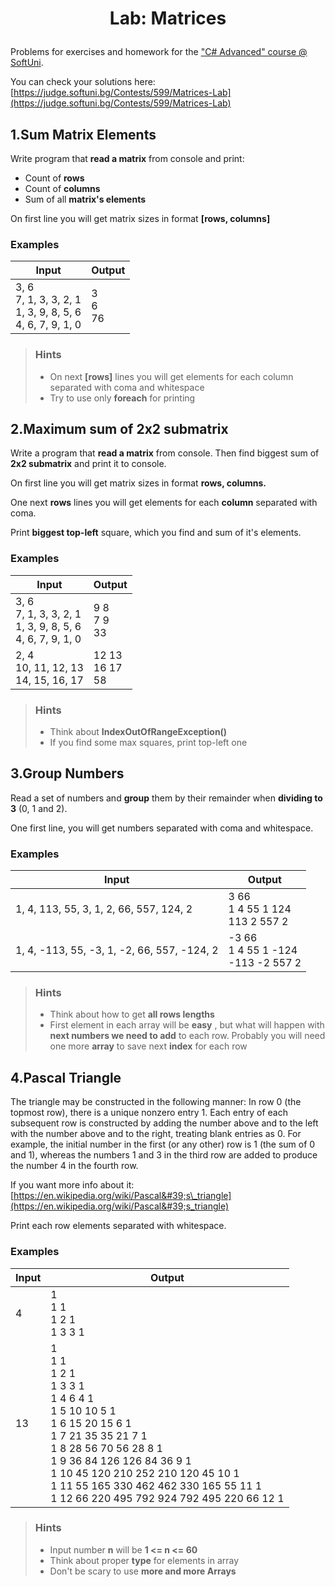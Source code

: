 ﻿# <p align="center"> Lab: Matrices </p>

Problems for exercises and homework for the [&quot;C# Advanced&quot; course @ SoftUni](https://softuni.bg/trainings/1633/csharp-advanced-may-2017).

You can check your solutions here: [https://judge.softuni.bg/Contests/599/Matrices-Lab](https://judge.softuni.bg/Contests/599/Matrices-Lab)

## 1.Sum Matrix Elements

Write program that **read a matrix** from console and print:

- Count of **rows**
- Count of **columns**
- Sum of all **matrix&#39;s elements**

On first line you will get matrix sizes in format **[rows, columns]**

### Examples

| **Input** | **Output** |
| --- | --- |
|3, 6 <br/> 7, 1, 3, 3, 2, 1 <br/> 1, 3, 9, 8, 5, 6 <br/> 4, 6, 7, 9, 1, 0 | 3 <br/> 6 <br/> 76|

> ### Hints
> - On next **[rows]** lines you will get elements for each column separated with coma and whitespace
> - Try to use only **foreach** for printing

## 2.Maximum sum of 2x2 submatrix

Write a program that **read a matrix** from console. Then find biggest sum of **2x2 submatrix** and print it to console.

On first line you will get matrix sizes in format **rows, columns.**

One next **rows** lines you will get elements for each **column** separated with coma.

Print **biggest top-left** square, which you find and sum of it&#39;s elements.

### Examples

| **Input** | **Output** |
| --- | --- |
| 3, 6 <br/> 7, 1, 3, 3, 2, 1 <br/> 1, 3, 9, 8, 5, 6 <br/> 4, 6, 7, 9, 1, 0 | 9 8 <br/> 7 9 <br/> 33 |
| 2, 4 <br/> 10, 11, 12, 13 <br/> 14, 15, 16, 17 | 12 13 <br/>  16 17  <br/> 58 |

> ### Hints
> - Think about **IndexOutOfRangeException()**
> - If you find some max squares, print top-left one

## 3.Group Numbers

Read a set of numbers and **group** them by their remainder when **dividing to 3** (0, 1 and 2).

One first line, you will get numbers separated with coma and whitespace.

### Examples

| **Input** | **Output** |
| --- | --- |
| 1, 4, 113, 55, 3, 1, 2, 66, 557, 124, 2  | 3 66 <br/>  1 4 55 1 124 <br/> 113 2 557 2 |
| 1, 4, -113, 55, -3, 1, -2, 66, 557, -124, 2 | -3 66  <br/> 1 4 55 1 -124 <br/>  -113 -2 557 2 |

> ### Hints
> - Think about how to get **all rows lengths**
> - First element in each array will be **easy** , but what will happen with **next numbers we need to add** to each row.  Probably you will need one more **array** to save next **index** for each row

## 4.Pascal Triangle

The triangle may be constructed in the following manner: In row 0 (the topmost row), there is a unique nonzero entry 1. Each entry of each subsequent row is constructed by adding the number above and to the left with the number above and to the right, treating blank entries as 0. For example, the initial number in the first (or any other) row is 1 (the sum of 0 and 1), whereas the numbers 1 and 3 in the third row are added to produce the number 4 in the fourth row.

If you want more info about it: [https://en.wikipedia.org/wiki/Pascal&#39;s\_triangle](https://en.wikipedia.org/wiki/Pascal&#39;s_triangle)

Print each row elements separated with whitespace.

### Examples

| **Input** | **Output** |
| --- | --- |
| 4 | 1 <br/> 1 1 <br/>  1 2 1  <br/> 1 3 3 1 |
| 13 | 1 <br/>  1 1  <br/>  1 2 1 <br/>  1 3 3 1  <br/> 1 4 6 4 1 <br/>  1 5 10 10 5 1 <br/>  1 6 15 20 15 6 1  <br/> 1 7 21 35 35 21 7 1  <br/> 1 8 28 56 70 56 28 8 1 <br/>  1 9 36 84 126 126 84 36 9 1  <br/> 1 10 45 120 210 252 210 120 45 10 1 <br/>  1 11 55 165 330 462 462 330 165 55 11 1 <br/>  1 12 66 220 495 792 924 792 495 220 66 12 1 |

> ### Hints
> - Input number **n** will be **1 &lt;= n &lt;= 60**
> - Think about proper **type** for elements in array
> - Don&#39;t be scary to use **more and more Arrays**
